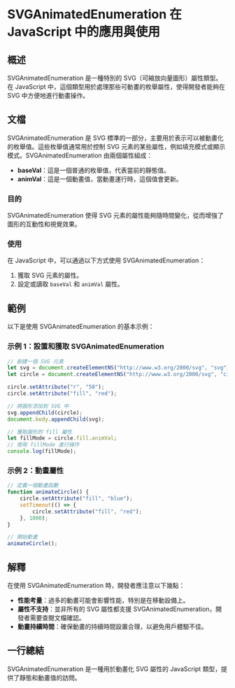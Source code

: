 <!--
Meta Description: # SVGAnimatedEnumeration 在 JavaScript 中的應用與使用 ## 概述 SVGAnimatedEnumeration 是一種特別的 SVG（可縮放向量圖形）屬性類型。在 JavaScript 中，這個類型用於處理那些可動畫的枚舉屬性，使得開發者能夠在 SVG 中方便地...
Meta Keywords: svg, svganimatedenumeration, circle, javascript, fill
-->

# SVGAnimatedEnumeration 在 JavaScript 中的應用與使用

## 概述
SVGAnimatedEnumeration 是一種特別的 SVG（可縮放向量圖形）屬性類型。在 JavaScript 中，這個類型用於處理那些可動畫的枚舉屬性，使得開發者能夠在 SVG 中方便地進行動畫操作。

## 文檔
SVGAnimatedEnumeration 是 SVG 標準的一部分，主要用於表示可以被動畫化的枚舉值。這些枚舉值通常用於控制 SVG 元素的某些屬性，例如填充模式或顯示模式。SVGAnimatedEnumeration 由兩個屬性組成：

- **baseVal**：這是一個普通的枚舉值，代表當前的靜態值。
- **animVal**：這是一個動畫值，當動畫運行時，這個值會更新。

### 目的
SVGAnimatedEnumeration 使得 SVG 元素的屬性能夠隨時間變化，從而增強了圖形的互動性和視覺效果。

### 使用
在 JavaScript 中，可以通過以下方式使用 SVGAnimatedEnumeration：

1. 獲取 SVG 元素的屬性。
2. 設定或讀取 `baseVal` 和 `animVal` 屬性。

## 範例
以下是使用 SVGAnimatedEnumeration 的基本示例：

### 示例 1：設置和獲取 SVGAnimatedEnumeration
```javascript
// 創建一個 SVG 元素
let svg = document.createElementNS("http://www.w3.org/2000/svg", "svg");
let circle = document.createElementNS("http://www.w3.org/2000/svg", "circle");

circle.setAttribute("r", "50");
circle.setAttribute("fill", "red");

// 將圓形添加到 SVG 中
svg.appendChild(circle);
document.body.appendChild(svg);

// 獲取圓形的 fill 屬性
let fillMode = circle.fill.animVal;
// 使用 fillMode 進行操作
console.log(fillMode);
```

### 示例 2：動畫屬性
```javascript
// 定義一個動畫函數
function animateCircle() {
    circle.setAttribute("fill", "blue");
    setTimeout(() => {
        circle.setAttribute("fill", "red");
    }, 1000);
}

// 開始動畫
animateCircle();
```

## 解釋
在使用 SVGAnimatedEnumeration 時，開發者應注意以下幾點：

- **性能考量**：過多的動畫可能會影響性能，特別是在移動設備上。
- **屬性不支持**：並非所有的 SVG 屬性都支援 SVGAnimatedEnumeration，開發者需要查閱文檔確認。
- **動畫持續時間**：確保動畫的持續時間設置合理，以避免用戶體驗不佳。

## 一行總結
SVGAnimatedEnumeration 是一種用於動畫化 SVG 屬性的 JavaScript 類型，提供了靜態和動畫值的訪問。
